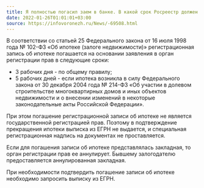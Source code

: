 ```yaml
---
title: Я полностью погасил заем в банке. В какой срок Росреестр должен исключить запись об обременении моей квартиры ипотекой?
date: 2022-01-26T01:01:01+03:00
source: https://infovoronezh.ru/News/-69508.html
---
```


В соответствии со статьей 25 Федерального закона от 16 июля 1998 года № 102-ФЗ «Об ипотеке (залоге недвижимости)» регистрационная запись об ипотеке погашается на основании заявления в орган регистрации прав в следующие сроки:

- 3 рабочих дня - по общему правилу;
- 5 рабочих дней - если ипотека возникла в силу Федерального закона от 30 декабря 2004 года № 214-ФЗ «Об участии в долевом строительстве многоквартирных домов и иных объектов недвижимости и о внесении изменений в некоторые законодательные акты Российской Федерации».

При этом погашение регистрационной записи об ипотеке не является государственной регистрацией прав. Поэтому в подтверждение прекращения ипотеки выписка из ЕГРН не выдается, и специальная регистрационная надпись на документах не проставляется.

Если для погашения записи об ипотеке представлялась закладная, то орган регистрации прав ее аннулирует. Бывшему залогодателю предоставляется аннулированная закладная.

При необходимости подтвердить погашение записи об ипотеке необходимо запросить выписку из ЕГРН.